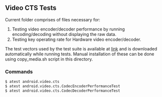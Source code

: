 ## Video CTS Tests
Current folder comprises of files necessary for:
1. Testing video encoder/decoder performance by running encoding/decoding without displaying the raw data.
2. Testing key operating rate for Hardware video encoder/decoder.

The test vectors used by the test suite is available at [link](https://storage.googleapis.com/android_media/cts/tests/video/CtsVideoTestCases-1.3.zip) and is downloaded automatically while running tests. Manual installation of these can be done using copy_media.sh script in this directory.

### Commands
```sh
$ atest android.video.cts
$ atest android.video.cts.CodecEncoderPerformanceTest
$ atest android.video.cts.CodecDecoderPerformanceTest
```
